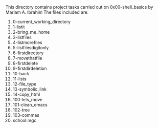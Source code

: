 This directory contains project tasks carried out on 0x00-shell_basics by Mariam A. Ibrahim
The files included are:
1. 0-current_working_directory
2. 1-listit
3. 2-bring_me_home
4. 3-listfiles
5. 4-listmorefiles
6. 5-listfilesdigitonly
7. 6-firstdirectory
8. 7-movethatfile
9. 8-firstdelete
10. 9-firstdirdeletion
11. 10-back
12. 11-lists
13. 12-file_type
14. 13-symbolic_link
15. 14-copy_html
16. 100-lets_move
17. 101-clean_emacs
18. 102-tree
19. 103-commas
20. school.mgc
